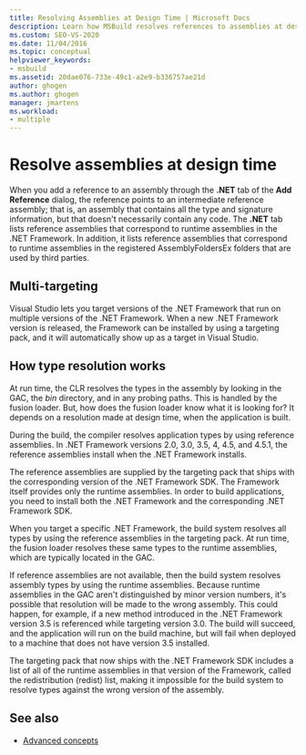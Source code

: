 ```yaml
---
title: Resolving Assemblies at Design Time | Microsoft Docs
description: Learn how MSBuild resolves references to assemblies at design time by using reference assemblies in the targeting pack.
ms.custom: SEO-VS-2020
ms.date: 11/04/2016
ms.topic: conceptual
helpviewer_keywords:
- msbuild
ms.assetid: 20dae076-733e-49c1-a2e9-b336757ae21d
author: ghogen
ms.author: ghogen
manager: jmartens
ms.workload:
- multiple
---
```

# Resolve assemblies at design time

When you add a reference to an assembly through the **.NET** tab of the **Add Reference** dialog, the reference points to an intermediate reference assembly; that is, an assembly that contains all the type and signature information, but that doesn't necessarily contain any code. The **.NET** tab lists reference assemblies that correspond to runtime assemblies in the .NET Framework. In addition, it lists reference assemblies that correspond to runtime assemblies in the registered AssemblyFoldersEx folders that are used by third parties.

## Multi-targeting

 Visual Studio lets you target versions of the .NET Framework that run on multiple versions of the .NET Framework. When a new .NET Framework version is released, the Framework can be installed by using a targeting pack, and it will automatically show up as a target in Visual Studio.

## How type resolution works

 At run time, the CLR resolves the types in the assembly by looking in the GAC, the *bin* directory, and in any probing paths. This is handled by the fusion loader. But, how does the fusion loader know what it is looking for? It depends on a resolution made at design time, when the application is built.

 During the build, the compiler resolves application types by using reference assemblies. In .NET Framework versions 2.0, 3.0, 3.5, 4, 4.5, and 4.5.1, the reference assemblies install when the .NET Framework installs.

 The reference assemblies are supplied by the targeting pack that ships with the corresponding version of the .NET Framework SDK. The Framework itself provides only the runtime assemblies. In order to build applications, you need to install both the .NET Framework and the corresponding .NET Framework SDK.

 When you target a specific .NET Framework, the build system resolves all types by using the reference assemblies in the targeting pack. At run time, the fusion loader resolves these same types to the runtime assemblies, which are typically located in the GAC.

 If reference assemblies are not available, then the build system resolves assembly types by using the runtime assemblies. Because runtime assemblies in the GAC aren't distinguished by minor version numbers, it's possible that resolution will be made to the wrong assembly. This could happen, for example, if a new method introduced in the .NET Framework version 3.5 is referenced while targeting version 3.0. The build will succeed, and the application will run on the build machine, but will fail when deployed to a machine that does not have version 3.5 installed.

 The targeting pack that now ships with the .NET Framework SDK includes a list of all of the runtime assemblies in that version of the Framework, called the redistribution (redist) list, making it impossible for the build system to resolve types against the wrong version of the assembly.

## See also
- [Advanced concepts](../msbuild/msbuild-advanced-concepts.md)
